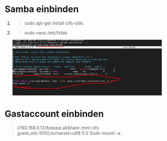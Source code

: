 # Samba einbinden

1. >sudo apt-get install cifs-utils
2. >sudo nano /etc/fstab
   
   ![](imgs/2020-04-06-21-57-00.png)

# Gastaccount einbinden
   >//192.168.0.12/AsteasLabShare  /mnt  cifs  guest,uid=1000,iocharset=utf8  0  0
Sudo mount –a


